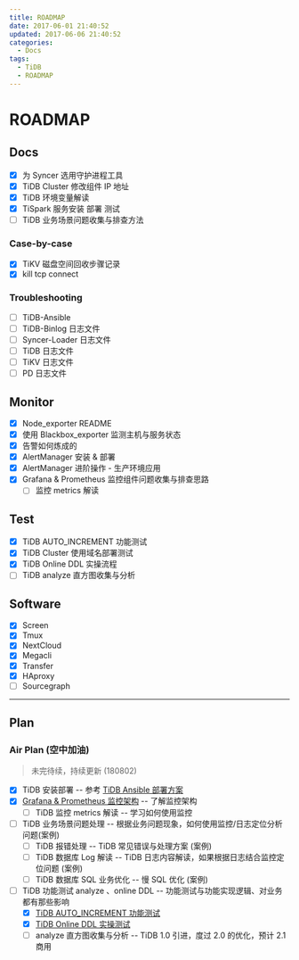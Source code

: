 ```yaml
---
title: ROADMAP
date: 2017-06-01 21:40:52
updated: 2017-06-06 21:40:52
categories:
  - Docs
tags:
  - TiDB
  - ROADMAP
---
```

# ROADMAP

## Docs

* [X] 为 Syncer 选用守护进程工具
* [X] TiDB Cluster 修改组件 IP 地址
* [X] TiDB 环境变量解读
* [X] TiSpark 服务安装 部署 测试
* [ ] TiDB 业务场景问题收集与排查方法

### Case-by-case

* [X] TiKV 磁盘空间回收步骤记录
* [X] kill tcp connect

### Troubleshooting

* [ ] TiDB-Ansible
* [ ] TiDB-Binlog 日志文件
* [ ] Syncer-Loader 日志文件
* [ ] TiDB 日志文件
* [ ] TiKV 日志文件
* [ ] PD 日志文件

## Monitor

* [X] Node_exporter README
* [X] 使用 Blackbox_exporter 监测主机与服务状态
* [X] 告警如何炼成的
* [X] AlertManager 安装 & 部署
* [X] AlertManager 进阶操作 - 生产环境应用
* [X] Grafana & Prometheus 监控组件问题收集与排查思路
  * [ ] 监控 metrics 解读

## Test

* [X] TiDB AUTO_INCREMENT 功能测试
* [X] TiDB Cluster 使用域名部署测试
* [X] TiDB Online DDL 实操流程
* [ ] TiDB analyze 直方图收集与分析

## Software

* [X] Screen
* [X] Tmux
* [X] NextCloud
* [X] Megacli
* [X] Transfer
* [X] HAproxy
* [ ] Sourcegraph

----

## Plan

### Air Plan (空中加油)

> 未完待续，持续更新 (180802)

* [X] TiDB 安装部署 -- 参考 [TiDB Ansible 部署方案](https://github.com/pingcap/docs-cn/blob/master/op-guide/ansible-deployment.md)
* [X] [Grafana & Prometheus 监控架构](Monitor/170601-Prometheus-Grafana.md) -- 了解监控架构
  * [ ] TiDB 监控 metrics 解读 -- 学习如何使用监控
* [ ] TiDB 业务场景问题处理 -- 根据业务问题现象，如何使用监控/日志定位分析问题(案例)
  * [ ] TiDB 报错处理 -- TiDB 常见错误与处理方案 (案例)
  * [ ] TiDB 数据库 Log 解读 -- TiDB 日志内容解读，如果根据日志结合监控定位问题 (案例)
  * [ ] TiDB 数据库 SQL 业务优化 -- 慢 SQL 优化 (案例)
* [ ] TiDB 功能测试 analyze 、online DDL -- 功能测试与功能实现逻辑、对业务都有那些影响
  * [X] [TiDB AUTO_INCREMENT 功能测试](Test/180327-AutoIncrementTest.md)
  * [X] [TiDB Online DDL 实操测试](Test/171010-TiDB-Online-DDL.md)
  * [ ] analyze 直方图收集与分析 -- TiDB 1.0 引进，度过 2.0 的优化，预计 2.1 商用
